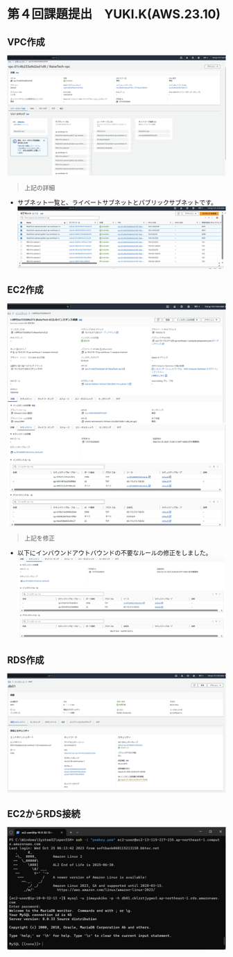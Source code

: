 # 第４回課題提出　YUKI.K(AWS.23.10)
## VPC作成
![VPC](img\04-01.png)
> 上記の詳細
- サブネット一覧と、ライベートサブネットとパブリックサブネットです。
![subnet-private_publicnet](img\04-07.png)

## EC2作成
![ec2-1](img\04-02.png)
![ec2-2](img\04-03.png)
> 上記を修正
- 以下にインバウンドアウトバウンドの不要なルールの修正をしました。
![インバウンドアウトバウンド](img\04-06.png)

## RDS作成
![RDS](img\04-04.png)

## EC2からRDS接続
![ec2tords](img\04-05.png)